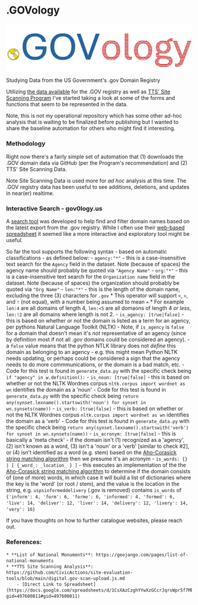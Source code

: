 # .GOVology

![.GOVology Logo](static/.govology-logo.png)

Studying Data from the US Government's .gov Domain Registry

Utilizing [the data available](https://get.gov/about/data/) for the .GOV registry as well as [TTS' Site Scanning Program](https://digital.gov/guides/site-scanning/) I've started taking a look at some of the forms and functions that seem to be represented in the data.

Note, this is not my operational repository which has some other ad-hoc analysis that is waiting to be finalized before publishing but I wanted to share the baseline automation for others who might find it interesting.

### Methodology
Right now there's a fairly simple set of automation that (1) downloads the .GOV domain data via GitHub (per the Program's recommendation) and (2) TTS' Site Scanning Data.

Note Site Scanning Data is used more for _ad hoc_ analysis at this time. The .GOV registry data has been useful to see additions, deletions, and updates in near(er) realtime.

### Interactive Search - gov0logy.us
A [search tool](https://gov0logy.us) was developed to help find and filter domain names based on the latest export from the .gov registry. While I often use their [web-based spreadsheet](https://flatgithub.com/cisagov/dotgov-data/blob/main/?filename=current-federal.csv) it seemed like a more interactive and exploratory tool might be useful.

So far the tool supports the following syntax - based on automatic classifications - as defined below:
    - `agency:"*"` - this is a case-insensitive text search for the `Agency` field in the dataset. Note (because of spaces) the agency name should probably be quoted via `"Agency Name"`
    - `org:"*"` - this is a case-insensitive text search for the `Organization name` field in the dataset. Note (because of spaces) the organization  should probably be quoted via `"Org Name"`
    - `len:"*"` - this is the length of the domain name, excluding the three (3) characters for `.gov`
        * This operator will support `<`, `>`, and `!` (not equal), with a number being assumed to mean `=`
        * For example `len:4` are all domains of length 4, `len:<5` are all domaons of length 4 _or less_, `len:!2` are all domains where length is not 2.
    - `is_agency: [true|false]` - this is based on whether or not the domain is listed as a term for an agency, per pythons Natural Language Toolkit (NLTK)
        - Note, if `is_agency` is `false` for a domain that doesn't mean it's *not* representative of an agency (since by definition most if not all .gov domains could be considered an agency).
        - a `false` value means that the python NTLK library does not _define_ this domain as belonging to an agency
        - e.g. this might mean Python NLTK needs updating, or perhaps could be considered a sign that the agency needs to do more commmunications, or the domain is a bad match, etc.
        - Code for this test is found in `generate_data.py` with the specific check being `if "agency" in w.definition():`
    - `is_noun: [true|false]` - this is based on whether or not the NLTK Wordnes corpus `nltk.corpus import wordnet as wn` identifies the domain as a 'noun'
        - Code for this test is found in `generate_data.py` with the specific check being `return any(synset.lexname().startswith('noun') for synset in wn.synsets(name))`
    - `is_verb: [true|false]` - this is based on whether or not the NLTK Wordnes corpus `nltk.corpus import wordnet as wn` identifies the domain as a 'verb'
        - Code for this test is found in `generate_data.py` with the specific check being `return any(synset.lexname().startswith('verb') for synset in wn.synsets(name))`
    - `is_acronym: [true|false]` - this is basically a 'meta check' - if the domain isn't (1) recognized as a 'agency', (2) isn't known as a word, (3) isn't a 'noun' or a 'verb' [similar to check #2], or (4) isn't identified as a word (e.g. stem) based on the [Aho-Corasick string matching algorithm](https://www.geeksforgeeks.org/aho-corasick-algorithm-pattern-searching/) then we presume it's an acronym
    - `is_words: {} | [ {_word_: _location_ } ]` - this executes an implementation of the the [Aho-Corasick string matching algorithm](https://www.geeksforgeeks.org/aho-corasick-algorithm-pattern-searching/) to determine if the domain consists of (one of more) words, in which case it will build a list of dictionaries where the key is the 'word' (or root / stem), and the value is the location in the string, e.g. `uspsinformeddelivery` (.gov is removed) contains `is_words` of `{'inform': 4, 'form': 6, 'forme': 6, 'informed': 4, 'formed': 6, 'live': 14, 'deliver': 12, 'liver': 14, 'delivery': 12, 'livery': 14, 'very': 16}`

If you have thoughts on how to further catalogue websites, please reach out.

### References:
    * **List of National Monuments**: https://geojango.com/pages/list-of-national-monuments
    * **TTS Site Scanning Analysis**: https://github.com/CivicActions/site-evaluation-tools/blob/main/digital.gov-scan-upload.js.md
        - [Direct Link to Spreadsheet](https://docs.google.com/spreadsheets/d/1CsXAzCzghYYwXzGCcrJqrsWpr5f7MbID2Qw6vQvi3sQ/edit?gid=497600811#gid=497600811)